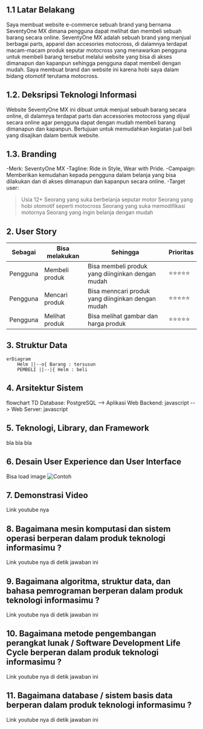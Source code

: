 ## 1.1 Latar Belakang

Saya membuat website e-commerce sebuah brand yang bernama SeventyOne MX dimana pengguna dapat melihat dan membeli sebuah barang secara online.
SeventyOne MX adalah sebuah brand yang menjual berbagai parts, apparel dan accesories motocross, di dalamnya terdapat macam-macam produk seputar
motocross yang menawarkan pengguna untuk membeli barang tersebut melalui website yang bisa di akses dimanapun dan kapanpun sehingga pengguna dapat
membeli dengan mudah. Saya membuat brand dan website ini karena hobi saya dalam bidang otomotif terutama motocross.

## 1.2. Deksripsi Teknologi Informasi

Website SeventyOne MX ini dibuat untuk menjual sebuah barang secara online, di dalamnya terdapat parts dan accessories motocross yang dijual secara online agar pengguna dapat dengan mudah membeli barang dimanapun dan kapanpun. Bertujuan untuk memudahkan kegiatan jual 
beli yang disajikan dalam bentuk website.

## 1.3. Branding

-Merk: SeventyOne MX
-Tagline: Ride in Style, Wear with Pride.
-Campaign: Memberikan kemudahan kepada pengguna dalam belanja yang bisa dilakukan dan di akses dimanapun dan kapanpun secara online.
-Target user:
>Usia 12+
>Seorang yang suka berbelanja seputar motor
>Seorang yang hobi otomotif seperti motocross
>Seorang yang suka memodifikasi motornya
>Seorang yang ingin belanja dengan mudah

## 2. User Story

Sebagai | Bisa melakukan | Sehingga | Prioritas
---|---|---|---
Pengguna | Membeli produk | Bisa membeli produk yang diinginkan dengan mudah | ⭐⭐⭐⭐⭐
Pengguna | Mencari produk | Bisa menncari produk yang diinginkan dengan mudah | ⭐⭐⭐⭐⭐
Pengguna | Melihat produk | Bisa melihat gambar dan harga produk | ⭐⭐⭐⭐⭐
## 3. Struktur Data

```mermaid
erDiagram
    Helm ||--o{ Barang : tersusun
    PEMBELI ||--|{ Helm : beli
```

## 4. Arsitektur Sistem

flowchart TD
    Database: PostgreSQL --> Aplikasi Web Backend: javascript --> Web Server: javascript

## 5. Teknologi, Library, dan Framework

bla bla bla

## 6. Desain User Experience dan User Interface

Bisa load image 
![Contoh](https://fastly.picsum.photos/id/318/536/354.jpg?hmac=Ixy-wle80nudIR_cmnF1iY2y6rMUH7_9sk-BP1fTpM8)

## 7. Demonstrasi Video

Link youtube nya

## 8. Bagaimana mesin komputasi dan sistem operasi berperan dalam produk teknologi informasimu ?

Link youtube nya di detik jawaban ini

## 9. Bagaimana algoritma, struktur data, dan bahasa pemrograman berperan dalam produk teknologi informasimu ?

Link youtube nya di detik jawaban ini

## 10. Bagaimana metode pengembangan perangkat lunak / Software Development Life Cycle berperan dalam produk teknologi informasimu ?

Link youtube nya di detik jawaban ini

## 11. Bagaimana database / sistem basis data berperan dalam produk teknologi informasimu ?

Link youtube nya di detik jawaban ini
